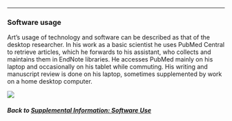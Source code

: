 ---
### Software usage

Art’s usage of technology and software can be described as that of the desktop researcher. In his work as a basic scientist he uses PubMed Central to retrieve articles, which he forwards to his assistant, who collects and maintains them in EndNote libraries. He accesses PubMed mainly on his laptop and occasionally on his tablet while commuting. His writing and manuscript review is done on his laptop, sometimes supplemented by work on a home desktop computer.

![](/images/BasicScientist_SoftwareChart.jpg)

##### Back to [Supplemental Information: Software Use](https://data2health.github.io/CTS-Personas/pages/software_use.html)
